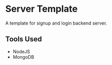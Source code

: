 # Server Template

A template for signup and login backend server.

## Tools Used

- NodeJS
- MongoDB


